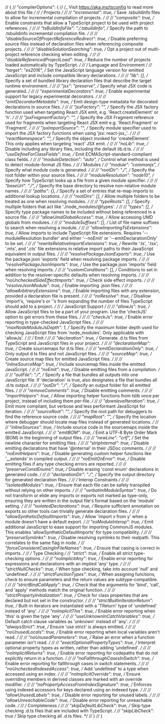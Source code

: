 // {
// "compilerOptions": {
// /_ Visit https://aka.ms/tsconfig to read more about this file _/
// /_ Projects _/
// // "incremental": true, /_ Save .tsbuildinfo files to allow for incremental compilation of projects. _/
// // "composite": true, /_ Enable constraints that allow a TypeScript project to be used with project references. _/
// // "tsBuildInfoFile": "./.tsbuildinfo", /_ Specify the path to .tsbuildinfo incremental compilation file. _/
// // "disableSourceOfProjectReferenceRedirect": true, /_ Disable preferring source files instead of declaration files when referencing composite projects. _/
// // "disableSolutionSearching": true, /_ Opt a project out of multi-project reference checking when editing. _/
// // "disableReferencedProjectLoad": true, /_ Reduce the number of projects loaded automatically by TypeScript. _/
// /_ Language and Environment _/
// "target": "es2016", /_ Set the JavaScript language version for emitted JavaScript and include compatible library declarations. _/
// // "lib": [], /_ Specify a set of bundled library declaration files that describe the target runtime environment. _/
// // "jsx": "preserve", /_ Specify what JSX code is generated. _/
// // "experimentalDecorators": true, /_ Enable experimental support for legacy experimental decorators. _/
// // "emitDecoratorMetadata": true, /_ Emit design-type metadata for decorated declarations in source files. _/
// // "jsxFactory": "", /_ Specify the JSX factory function used when targeting React JSX emit, e.g. 'React.createElement' or 'h'. _/
// // "jsxFragmentFactory": "", /_ Specify the JSX Fragment reference used for fragments when targeting React JSX emit e.g. 'React.Fragment' or 'Fragment'. _/
// // "jsxImportSource": "", /_ Specify module specifier used to import the JSX factory functions when using 'jsx: react-jsx_'. _/
// // "reactNamespace": "", /_ Specify the object invoked for 'createElement'. This only applies when targeting 'react' JSX emit. _/
// // "noLib": true, /_ Disable including any library files, including the default lib.d.ts. _/
// // "useDefineForClassFields": true, /_ Emit ECMAScript-standard-compliant class fields. _/
// // "moduleDetection": "auto", /_ Control what method is used to detect module-format JS files. _/
// /_ Modules _/
// "module": "commonjs", /_ Specify what module code is generated. _/
// // "rootDir": "./", /_ Specify the root folder within your source files. _/
// // "moduleResolution": "node10", /_ Specify how TypeScript looks up a file from a given module specifier. _/
// // "baseUrl": "./", /_ Specify the base directory to resolve non-relative module names. _/
// // "paths": {}, /_ Specify a set of entries that re-map imports to additional lookup locations. _/
// // "rootDirs": [], /_ Allow multiple folders to be treated as one when resolving modules. _/
// // "typeRoots": [], /_ Specify multiple folders that act like './node_modules/@types'. _/
// // "types": [], /_ Specify type package names to be included without being referenced in a source file. _/
// // "allowUmdGlobalAccess": true, /_ Allow accessing UMD globals from modules. _/
// // "moduleSuffixes": [], /_ List of file name suffixes to search when resolving a module. _/
// // "allowImportingTsExtensions": true, /_ Allow imports to include TypeScript file extensions. Requires '--moduleResolution bundler' and either '--noEmit' or '--emitDeclarationOnly' to be set. _/
// // "rewriteRelativeImportExtensions": true, /_ Rewrite '.ts', '.tsx', '.mts', and '.cts' file extensions in relative import paths to their JavaScript equivalent in output files. _/
// // "resolvePackageJsonExports": true, /_ Use the package.json 'exports' field when resolving package imports. _/
// // "resolvePackageJsonImports": true, /_ Use the package.json 'imports' field when resolving imports. _/
// // "customConditions": [], /_ Conditions to set in addition to the resolver-specific defaults when resolving imports. _/
// // "noUncheckedSideEffectImports": true, /_ Check side effect imports. _/
// // "resolveJsonModule": true, /_ Enable importing .json files. _/
// // "allowArbitraryExtensions": true, /_ Enable importing files with any extension, provided a declaration file is present. _/
// // "noResolve": true, /_ Disallow 'import's, 'require's or '<reference>'s from expanding the number of files TypeScript should add to a project. _/
// /_ JavaScript Support _/
// // "allowJs": true, /_ Allow JavaScript files to be a part of your program. Use the 'checkJS' option to get errors from these files. _/
// // "checkJs": true, /_ Enable error reporting in type-checked JavaScript files. _/
// // "maxNodeModuleJsDepth": 1, /_ Specify the maximum folder depth used for checking JavaScript files from 'node_modules'. Only applicable with 'allowJs'. _/
// /_ Emit _/
// // "declaration": true, /_ Generate .d.ts files from TypeScript and JavaScript files in your project. _/
// // "declarationMap": true, /_ Create sourcemaps for d.ts files. _/
// // "emitDeclarationOnly": true, /_ Only output d.ts files and not JavaScript files. _/
// // "sourceMap": true, /_ Create source map files for emitted JavaScript files. _/
// // "inlineSourceMap": true, /_ Include sourcemap files inside the emitted JavaScript. _/
// // "noEmit": true, /_ Disable emitting files from a compilation. _/
// // "outFile": "./", /_ Specify a file that bundles all outputs into one JavaScript file. If 'declaration' is true, also designates a file that bundles all .d.ts output. _/
// // "outDir": "./", /_ Specify an output folder for all emitted files. _/
// // "removeComments": true, /_ Disable emitting comments. _/
// // "importHelpers": true, /_ Allow importing helper functions from tslib once per project, instead of including them per-file. _/
// // "downlevelIteration": true, /_ Emit more compliant, but verbose and less performant JavaScript for iteration. _/
// // "sourceRoot": "", /_ Specify the root path for debuggers to find the reference source code. _/
// // "mapRoot": "", /_ Specify the location where debugger should locate map files instead of generated locations. _/
// // "inlineSources": true, /_ Include source code in the sourcemaps inside the emitted JavaScript. _/
// // "emitBOM": true, /_ Emit a UTF-8 Byte Order Mark (BOM) in the beginning of output files. _/
// // "newLine": "crlf", /_ Set the newline character for emitting files. _/
// // "stripInternal": true, /_ Disable emitting declarations that have '@internal' in their JSDoc comments. _/
// // "noEmitHelpers": true, /_ Disable generating custom helper functions like '\_\_extends' in compiled output. _/
// // "noEmitOnError": true, /_ Disable emitting files if any type checking errors are reported. _/
// // "preserveConstEnums": true, /_ Disable erasing 'const enum' declarations in generated code. _/
// // "declarationDir": "./", /_ Specify the output directory for generated declaration files. _/
// /_ Interop Constraints _/
// // "isolatedModules": true, /_ Ensure that each file can be safely transpiled without relying on other imports. _/
// // "verbatimModuleSyntax": true, /_ Do not transform or elide any imports or exports not marked as type-only, ensuring they are written in the output file's format based on the 'module' setting. _/
// // "isolatedDeclarations": true, /_ Require sufficient annotation on exports so other tools can trivially generate declaration files. _/
// // "allowSyntheticDefaultImports": true, /_ Allow 'import x from y' when a module doesn't have a default export. _/
// "esModuleInterop": true, /_ Emit additional JavaScript to ease support for importing CommonJS modules. This enables 'allowSyntheticDefaultImports' for type compatibility. _/
// // "preserveSymlinks": true, /_ Disable resolving symlinks to their realpath. This correlates to the same flag in node. _/
// "forceConsistentCasingInFileNames": true, /_ Ensure that casing is correct in imports. _/
// /_ Type Checking _/
// "strict": true, /_ Enable all strict type-checking options. _/
// // "noImplicitAny": true, /_ Enable error reporting for expressions and declarations with an implied 'any' type. _/
// // "strictNullChecks": true, /_ When type checking, take into account 'null' and 'undefined'. _/
// // "strictFunctionTypes": true, /_ When assigning functions, check to ensure parameters and the return values are subtype-compatible. _/
// // "strictBindCallApply": true, /_ Check that the arguments for 'bind', 'call', and 'apply' methods match the original function. _/
// // "strictPropertyInitialization": true, /_ Check for class properties that are declared but not set in the constructor. _/
// // "strictBuiltinIteratorReturn": true, /_ Built-in iterators are instantiated with a 'TReturn' type of 'undefined' instead of 'any'. _/
// // "noImplicitThis": true, /_ Enable error reporting when 'this' is given the type 'any'. _/
// // "useUnknownInCatchVariables": true, /_ Default catch clause variables as 'unknown' instead of 'any'. _/
// // "alwaysStrict": true, /_ Ensure 'use strict' is always emitted. _/
// // "noUnusedLocals": true, /_ Enable error reporting when local variables aren't read. _/
// // "noUnusedParameters": true, /_ Raise an error when a function parameter isn't read. _/
// // "exactOptionalPropertyTypes": true, /_ Interpret optional property types as written, rather than adding 'undefined'. _/
// // "noImplicitReturns": true, /_ Enable error reporting for codepaths that do not explicitly return in a function. _/
// // "noFallthroughCasesInSwitch": true, /_ Enable error reporting for fallthrough cases in switch statements. _/
// // "noUncheckedIndexedAccess": true, /_ Add 'undefined' to a type when accessed using an index. _/
// // "noImplicitOverride": true, /_ Ensure overriding members in derived classes are marked with an override modifier. _/
// // "noPropertyAccessFromIndexSignature": true, /_ Enforces using indexed accessors for keys declared using an indexed type. _/
// // "allowUnusedLabels": true, /_ Disable error reporting for unused labels. _/
// // "allowUnreachableCode": true, /_ Disable error reporting for unreachable code. _/
// /_ Completeness _/
// // "skipDefaultLibCheck": true, /_ Skip type checking .d.ts files that are included with TypeScript. _/
// "skipLibCheck": true /_ Skip type checking all .d.ts files. \*/
// }
// }
